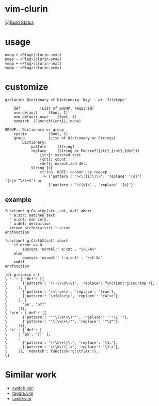 vim-clurin
=====================

[![Build Status](https://travis-ci.org/syngan/vim-clurin.svg?branch=master)](https://travis-ci.org/syngan/vim-clurin)

# usage

```vim
nmap + <Plug>(clurin-next)
nmap - <Plug>(clurin-prev)
vmap + <Plug>(clurin-next)
vmap - <Plug>(clurin-prev)
```

# customize

```
g:clurin: Dictionary of Dictionary. key: - or 'filetype'

	def			(List of GROUP, required)
	use_default		(Bool, 1)
	use_default_user	(Bool, 1)
	nomatch  (Funcref({cnt}), none)

GROUP:: Dictionary or group
	cyclic			(Bool, 1)
	group			(List of Dictionary or Strings)
		Dictionary:
			pattern		(String)
			replace		(String or Funcref({str},{cnt},{def}))
				{str}: matched text
				{cnt}: count
				{def}: normalized def.
			String {s}
				string. NOTE: cannot use regexp .
				 -> {'pattern': '\<\({s}\)\>', 'replace' '{s}'} ({s}='^\k\+$') or
				    {'pattern': '\({s}\)', 'replace' '{s}'}
```

## example

```vim
function! g:CountUp(str, cnt, def) abort
  " a:str: matched_text
  " a:cnt: non zero.
  " a:def: definition
  return str2nr(a:str) + a:cnt
endfunction

function! g:CtrlAX(cnt) abort
	if a:cnt >= 0
		execute 'normal!' a:cnt . "\<C-A>"
	else
		execute 'normal!' (-a:cnt) . "\<C-X>"
	endif
endfunction

let g:clurin = {
\ '-': { 'def': [[
\       {'pattern': '\(-\?\d\+\)', 'replace': function('g:CountUp')},
\     ], [
\       {'pattern': '\<true\>', 'replace': 'true'},
\       {'pattern': '\<false\>', 'replace': 'false'},
\     ], [
\       'on', 'off'
\     ]]},
\ 'vim': {'def': [[
\       {'pattern': '''\(\k\+\)''', 'replace': '''\1'''},
\       {'pattern': '"\(\k\+\)"', 'replace': '"\1"'},
\     ]]},
\ 'c' : {'def': [
\     [ '&&', '||' ],
\     [
\       {'pattern': '\(\k\+\)\.', 'replace': '\1.'},
\       {'pattern': '\(\k\+\)->', 'replace': '\1->'},
\     ]], 'nomatch': function('g:CtrlAX')},
\}
```


# Similar work

- [switch.vim](https://github.com/AndrewRadev/switch.vim)
- [toggle.vim](http://www.vim.org/scripts/script.php?script_id=895)
- [cycle.vim](https://github.com/zef/vim-cycle)

